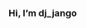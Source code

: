 
<h3>Hi, I’m dj_jango  </h3>



<!---
djjangodev/djjangodev is a ✨ special ✨ repository because its `README.md` (this file) appears on your GitHub profile.
You can click the Preview link to take a look at your changes.
--->

